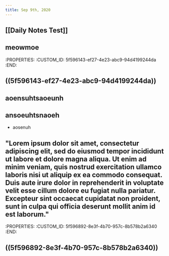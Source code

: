 ```yaml
---
title: Sep 9th, 2020
---
```


## [[Daily Notes Test]]
## meowmoe
   :PROPERTIES:
   :CUSTOM_ID: 5f596143-ef27-4e23-abc9-94d4199244da
   :END:
## ((5f596143-ef27-4e23-abc9-94d4199244da))
## aoensuhtsaoeunh
## ansoeuhtsnaoeh
* aosenuh
## "Lorem ipsum dolor sit amet, consectetur adipiscing elit, sed do eiusmod tempor incididunt ut labore et dolore magna aliqua. Ut enim ad minim veniam, quis nostrud exercitation ullamco laboris nisi ut aliquip ex ea commodo consequat. Duis aute irure dolor in reprehenderit in voluptate velit esse cillum dolore eu fugiat nulla pariatur. Excepteur sint occaecat cupidatat non proident, sunt in culpa qui officia deserunt mollit anim id est laborum."
   :PROPERTIES:
   :CUSTOM_ID: 5f596892-8e3f-4b70-957c-8b578b2a6340
   :END:
## ((5f596892-8e3f-4b70-957c-8b578b2a6340))
##
